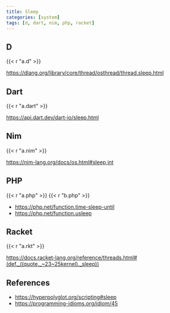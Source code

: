 ```yaml
---
title: Sleep
categories: [system]
tags: [d, dart, nim, php, racket]
---
```


## D

{{< r "a.d" >}}

<https://dlang.org/library/core/thread/osthread/thread.sleep.html>

## Dart

{{< r "a.dart" >}}

<https://api.dart.dev/dart-io/sleep.html>

## Nim

{{< r "a.nim" >}}

<https://nim-lang.org/docs/os.html#sleep,int>

## PHP

{{< r "a.php" >}}
{{< r "b.php" >}}

- <https://php.net/function.time-sleep-until>
- <https://php.net/function.usleep>

## Racket

{{< r "a.rkt" >}}

<https://docs.racket-lang.org/reference/threads.html#(def._((quote._~23~25kernel)._sleep))>

## References

- <https://hyperpolyglot.org/scripting#sleep>
- <https://programming-idioms.org/idiom/45>
